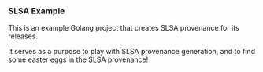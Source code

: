 ### SLSA Example

This is an example Golang project that creates SLSA provenance for its releases.

It serves as a purpose to play with SLSA provenance generation, and to find some easter eggs in the SLSA provenance!